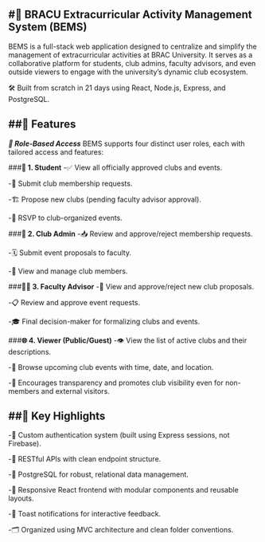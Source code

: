 #**🚀 BRACU Extracurricular Activity Management System (BEMS)**
---
BEMS is a full-stack web application designed to centralize and simplify the management of extracurricular activities at BRAC University. It serves as a collaborative platform for students, club admins, faculty advisors, and even outside viewers to engage with the university’s dynamic club ecosystem.

🛠️ Built from scratch in 21 days using React, Node.js, Express, and PostgreSQL.

##**📌 Features**
---
***🔐 Role-Based Access***
BEMS supports four distinct user roles, each with tailored access and features:

###**👤 1. Student**
-✅ View all officially approved clubs and events.

-📝 Submit club membership requests.

-🏗️ Propose new clubs (pending faculty advisor approval).

-📆 RSVP to club-organized events.

###**🏢 2. Club Admin**
-📥 Review and approve/reject membership requests.

-🗓️ Submit event proposals to faculty.

-👥 View and manage club members.

###**👨‍🏫 3. Faculty Advisor**
-🔎 View and approve/reject new club proposals.

-📋 Review and approve event requests.

-🎓 Final decision-maker for formalizing clubs and events.

###**🌐 4. Viewer (Public/Guest)**
-👁️ View the list of active clubs and their descriptions.

-📅 Browse upcoming club events with time, date, and location.

-🙌 Encourages transparency and promotes club visibility even for non-members and external visitors.

##**🧩 Key Highlights**
---
-🎯 Custom authentication system (built using Express sessions, not Firebase).

-📡 RESTful APIs with clean endpoint structure.

-💾 PostgreSQL for robust, relational data management.

-🎨 Responsive React frontend with modular components and reusable layouts.

-🔔 Toast notifications for interactive feedback.

-🗂️ Organized using MVC architecture and clean folder conventions.
